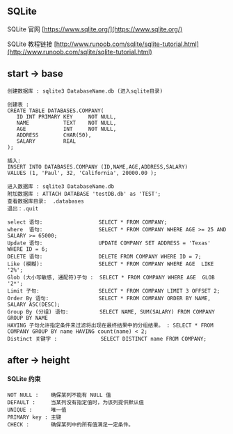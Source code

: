## SQLite 

SQLite 官网 [https://www.sqlite.org/](https://www.sqlite.org/)

SQLite 教程链接 [http://www.runoob.com/sqlite/sqlite-tutorial.html](http://www.runoob.com/sqlite/sqlite-tutorial.html)

## start -> base



```sqlite
创建数据库 : sqlite3 DatabaseName.db (进入sqlite目录)

创建表 :
CREATE TABLE DATABASES.COMPANY(
   ID INT PRIMARY KEY     NOT NULL,
   NAME           TEXT    NOT NULL,
   AGE            INT     NOT NULL,
   ADDRESS        CHAR(50),
   SALARY         REAL
);

插入:
INSERT INTO DATABASES.COMPANY (ID,NAME,AGE,ADDRESS,SALARY)
VALUES (1, 'Paul', 32, 'California', 20000.00 );

进入数据库 : sqlite3 DatabaseName.db
附加数据库 : ATTACH DATABASE 'testDB.db' as 'TEST';
查看数据库目录:  .databases
退出：.quit

select 语句:                  SELECT * FROM COMPANY;
where  语句:                  SELECT * FROM COMPANY WHERE AGE >= 25 AND SALARY >= 65000;
Update 语句:                  UPDATE COMPANY SET ADDRESS = 'Texas' WHERE ID = 6;
DELETE 语句:                  DELETE FROM COMPANY WHERE ID = 7;
Like (模糊):                  SELECT * FROM COMPANY WHERE AGE  LIKE '2%';
Glob (大小写敏感, 通配符)子句 :  SELECT * FROM COMPANY WHERE AGE  GLOB '2*';
Limit 子句:                   SELECT * FROM COMPANY LIMIT 3 OFFSET 2;
Order By 语句:                SELECT * FROM COMPANY ORDER BY NAME, SALARY ASC(DESC);
Group By (分组) 语句:          SELECT NAME, SUM(SALARY) FROM COMPANY GROUP BY NAME
HAVING 子句允许指定条件来过滤将出现在最终结果中的分组结果。 : SELECT * FROM COMPANY GROUP BY name HAVING count(name) < 2;
Distinct 关键字 :              SELECT DISTINCT name FROM COMPANY;

```

## after -> height
#### SQLite 约束
```sqlite
NOT NULL :    确保某列不能有 NULL 值
DEFAULT :     当某列没有指定值时，为该列提供默认值
UNIQUE :      唯一值
PRIMARY key : 主键
CHECK :       确保某列中的所有值满足一定条件。
```